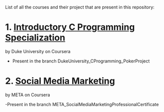 List of all the courses and their project that are present in this repository:

# 1. [Introductory C Programming Specialization](https://www.coursera.org/specializations/c-programming?)
by Duke University on Coursera

 - Present in the branch DukeUniversity_CProgramming_PokerProject



# 2. [Social Media Marketing](https://www.coursera.org/professional-certificates/facebook-social-media-marketing?)
by META on Coursera

-Present in the branch META_SocialMediaMarketingProfessionalCertificate

